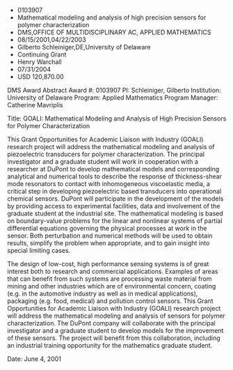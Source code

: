 
* 0103907
* Mathematical modeling and analysis of high precision sensors for polymer characterization
* DMS,OFFICE OF MULTIDISCIPLINARY AC, APPLIED MATHEMATICS
* 08/15/2001,04/22/2003
* Gilberto Schleiniger,DE,University of Delaware
* Continuing Grant
* Henry Warchall
* 07/31/2004
* USD 120,870.00

DMS Award Abstract Award #: 0103907 PI: Schleiniger, Gilberto Institution:
University of Delaware Program: Applied Mathematics Program Manager: Catherine
Mavriplis

Title: GOALI: Mathematical Modeling and Analysis of High Precision Sensors for
Polymer Characterization

This Grant Opportunities for Academic Liaison with Industry (GOALI) research
project will address the mathematical modeling and analysis of piezoelectric
transducers for polymer characterization. The principal investigator and a
graduate student will work in cooperation with a researcher at DuPont to develop
mathematical models and corresponding analytical and numerical tools to describe
the response of thickness-shear mode resonators to contact with inhomogeneous
viscoelastic media, a critical step in developing piezoelectric based
transducers into operational chemical sensors. DuPont will participate in the
development of the models by providing access to experimental facilities, data
and involvement of the graduate student at the industrial site. The mathematical
modeling is based on boundary-value problems for the linear and nonlinear
systems of partial differential equations governing the physical processes at
work in the sensor. Both perturbation and numerical methods will be used to
obtain results, simplify the problem when appropriate, and to gain insight into
special limiting cases.

The design of low-cost, high performance sensing systems is of great interest
both to research and commercial applications. Examples of areas that can benefit
from such systems are processing waste material from mining and other industries
which are of environmental concern, coating (e.g. in the automotive industry as
well as in medical applications), packaging (e.g. food, medical) and pollution
control sensors. This Grant Opportunities for Academic Liaison with Industry
(GOALI) research project will address the mathematical modeling and analysis of
sensors for polymer characterization. The DuPont company will collaborate with
the principal investigator and a graduate student to develop models for the
improvement of these sensors. The project will benefit from this collaboration,
including an industrial training opportunity for the mathematics graduate
student.

Date: June 4, 2001
